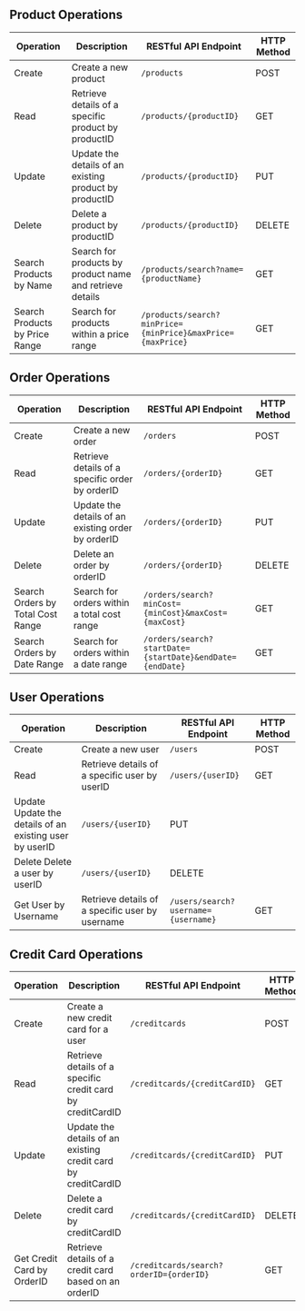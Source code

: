## Product Operations

| Operation       | Description                                      | RESTful API Endpoint                 | HTTP Method |
|-----------------|--------------------------------------------------|--------------------------------------|-------------|
| Create   | Create a new product                             | `/products`                          | POST        |
| Read  | Retrieve details of a specific product by productID | `/products/{productID}`             | GET         |
| Update   | Update the details of an existing product by productID | `/products/{productID}`             | PUT         |
| Delete   | Delete a product by productID                   | `/products/{productID}`             | DELETE      |
| Search Products by Name | Search for products by product name and retrieve details | `/products/search?name={productName}` | GET         |
| Search Products by Price Range | Search for products within a price range | `/products/search?minPrice={minPrice}&maxPrice={maxPrice}` | GET |

## Order Operations

| Operation       | Description                                      | RESTful API Endpoint                 | HTTP Method |
|-----------------|--------------------------------------------------|--------------------------------------|-------------|
| Create | Create a new order                               | `/orders`                            | POST        |
| Read  | Retrieve details of a specific order by orderID | `/orders/{orderID}`                 | GET         |
| Update | Update the details of an existing order by orderID | `/orders/{orderID}`                 | PUT         |
| Delete | Delete an order by orderID                       | `/orders/{orderID}`                 | DELETE      |
| Search Orders by Total Cost Range | Search for orders within a total cost range | `/orders/search?minCost={minCost}&maxCost={maxCost}` | GET |
| Search Orders by Date Range | Search for orders within a date range | `/orders/search?startDate={startDate}&endDate={endDate}` | GET |

## User Operations

| Operation       | Description                                      | RESTful API Endpoint                 | HTTP Method |
|-----------------|--------------------------------------------------|--------------------------------------|-------------|
| Create     | Create a new user                               | `/users`                            | POST        |
| Read | Retrieve details of a specific user by userID   | `/users/{userID}`                   | GET         |
| Update  Update the details of an existing user by userID | `/users/{userID}`                   | PUT         |
| Delete  Delete a user by userID                         | `/users/{userID}`                   | DELETE      |
| Get User by Username | Retrieve details of a specific user by username | `/users/search?username={username}` | GET         |

## Credit Card Operations

| Operation           | Description                                      | RESTful API Endpoint                 | HTTP Method |
|---------------------|--------------------------------------------------|--------------------------------------|-------------|
| Create | Create a new credit card for a user              | `/creditcards`                       | POST        |
| Read | Retrieve details of a specific credit card by creditCardID | `/creditcards/{creditCardID}` | GET |
| Update | Update the details of an existing credit card by creditCardID | `/creditcards/{creditCardID}` | PUT |
| Delete | Delete a credit card by creditCardID              | `/creditcards/{creditCardID}` | DELETE |
| Get Credit Card by OrderID | Retrieve details of a credit card based on an orderID | `/creditcards/search?orderID={orderID}` | GET |


